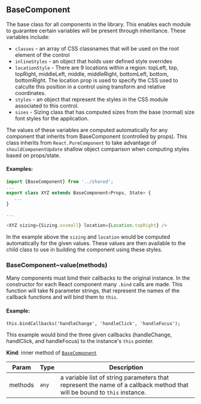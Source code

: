 <a name="module_BaseComponent"></a>

## BaseComponent
The base class for all components in the library.  This enables each moduleto guarantee certain variables will be present through inheritance.  Thesevariables include:- `classes` - an array of CSS classnames that will be used on the rootelement of the control- `inlineStyles` - an object that holds user defined style overrides- `locationStyle` - There are 9 locations within a region: topLeft, top,topRight, middleLeft, middle, middleRight, bottomLeft, bottom, bottomRight.The location prop is used to specify the CSS used to calculte this positionin a control using transform and relative coordinates.- `styles` - an object that represent the styles in the CSS module associatedto this control.- `sizes` - Sizing class that has computed sizes from the base (normal) sizefont styles for the application.The values of these variables are computed automatically for any componentthat inherits from BaseComponent (controlled by props).  This class inheritsfrom `React.PureComponent` to take advantage of `shouldComponentUpdate`shallow object comparison when computing styles based on props/state.#### Examples:```javascriptimport {BaseComponent} from '../shared';...export class XYZ extends BaseComponent<Props, State> {   ...}...<XYZ sizing={Sizing.xxsmall} location={Location.topRight} />```In the example above the `sizing` and `location` would be computedautomatically for the given values.  These values are then available to thechild class to use in building the component using these styles.

<a name="module_BaseComponent..value"></a>

### BaseComponent~value(methods)
Many components must bind their callbacks to the original instance.  Inthe constructor for each React component many `.bind` calls are made.This function will take N parameter strings, that represent the names ofthe callback functions and will bind them to `this`.#### Example:```this.bindCallbacks('handleChange', 'handleClick', 'handleFocus');```This example would bind the three given callbacks (handleChange,handlClick, and handleFocus) to the instance's `this` pointer.

**Kind**: inner method of [<code>BaseComponent</code>](#module_BaseComponent)  

| Param | Type | Description |
| --- | --- | --- |
| methods | <code>any</code> | a variable list of string parameters that represent the name of a callback method that will be bound to `this` instance. |

